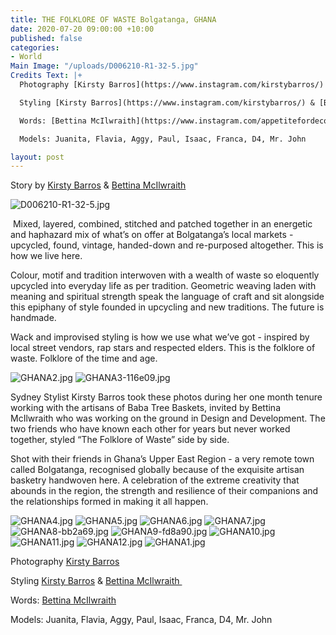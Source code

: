 ```yaml
---
title: THE FOLKLORE OF WASTE Bolgatanga, GHANA
date: 2020-07-20 09:00:00 +10:00
published: false
categories:
- World
Main Image: "/uploads/D006210-R1-32-5.jpg"
Credits Text: |+
  Photography [Kirsty Barros](https://www.instagram.com/kirstybarros/)

  Styling [Kirsty Barros](https://www.instagram.com/kirstybarros/) & [Bettina McIlwraith ](https://www.instagram.com/appetitefordecoration/)

  Words: [Bettina McIlwraith](https://www.instagram.com/appetitefordecoration/) + Juanita

  Models: Juanita, Flavia, Aggy, Paul, Isaac, Franca, D4, Mr. John

layout: post
---
```


Story by [Kirsty Barros](https://www.instagram.com/kirstybarros/) & [Bettina McIlwraith](https://www.instagram.com/appetitefordecoration/) 

![D006210-R1-32-5.jpg](/uploads/D006210-R1-32-5.jpg)

 Mixed, layered, combined, stitched and patched together in an energetic and haphazard mix of what’s on offer at Bolgatanga’s local markets - upcycled, found, vintage, handed-down and re-purposed altogether. This is how we live here. 

Colour, motif and tradition interwoven with a wealth of waste so eloquently upcycled into everyday life as per tradition. Geometric weaving laden with meaning and spiritual strength speak the language of craft and sit alongside this epiphany of style founded in upcycling and new traditions. The future is handmade. 

Wack and improvised styling is how we use what we’ve got - inspired by local street vendors, rap stars and respected elders. This is the folklore of waste. Folklore of the time and age.

![GHANA2.jpg](/uploads/GHANA2.jpg)
![GHANA3-116e09.jpg](/uploads/GHANA3-116e09.jpg)

Sydney Stylist Kirsty Barros took these photos during her one month tenure working with the artisans of Baba Tree Baskets, invited by Bettina McIlwraith who was working on the ground in Design and Development. The two friends who have known each other for years but never worked together, styled “The Folklore of Waste” side by side. 

Shot with their friends in Ghana’s Upper East Region - a very remote town called Bolgatanga, recognised globally because of the exquisite artisan basketry handwoven here. 
A celebration of the extreme creativity that abounds in the region, the strength and resilience of their companions and the relationships formed in making it all happen. 

![GHANA4.jpg](/uploads/GHANA4.jpg)
![GHANA5.jpg](/uploads/GHANA5.jpg)
![GHANA6.jpg](/uploads/GHANA6.jpg)
![GHANA7.jpg](/uploads/GHANA7.jpg)
![GHANA8-bb2a69.jpg](/uploads/GHANA8-bb2a69.jpg)
![GHANA9-fd8a90.jpg](/uploads/GHANA9-fd8a90.jpg)
![GHANA10.jpg](/uploads/GHANA10.jpg)
![GHANA11.jpg](/uploads/GHANA11.jpg)
![GHANA12.jpg](/uploads/GHANA12.jpg)
![GHANA1.jpg](/uploads/GHANA1.jpg)

Photography [Kirsty Barros](https://www.instagram.com/kirstybarros/)

Styling [Kirsty Barros](https://www.instagram.com/kirstybarros/) & [Bettina McIlwraith ](https://www.instagram.com/appetitefordecoration/)

Words: [Bettina McIlwraith](https://www.instagram.com/appetitefordecoration/)

Models: Juanita, Flavia, Aggy, Paul, Isaac, Franca, D4, Mr. John

